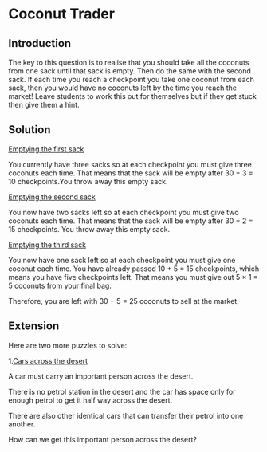 # Coconut Trader

## Introduction  

The key to this question is to realise that you should take all the coconuts from one sack until that sack is empty. Then do the same with the second sack. If each time you reach a checkpoint you take one coconut from each sack, then you would have no coconuts left by the time you reach the market! Leave students to work this out for themselves but if they get stuck then give them a hint.



## Solution  

<ins>Emptying the first sack<ins>

You currently have three sacks so at each checkpoint you must give three coconuts each time. That means that the sack will be empty after 30 ÷ 3 = 10 checkpoints.You throw away this empty sack.  

<ins>Emptying the second sack<ins>

You now have two sacks left so at each checkpoint you must give two coconuts each time. That means that the sack will be empty after 30 ÷ 2 = 15 checkpoints. You throw away this empty sack.  

<ins>Emptying the third sack<ins>  

You now have one sack left so at each checkpoint you must give one coconut each time. You have already passed 10 + 5 = 15 checkpoints, which means you have five checkpoints left. That means you must give
out 5 × 1 = 5 coconuts from your final bag.  

Therefore, you are left with 30 − 5 = 25 coconuts to sell at the market.


## Extension  

Here are two more puzzles to solve:  

1.<ins>Cars across the desert<ins>

A car must carry an important person across the desert.   

There is no petrol station in the desert and the car has space only for enough petrol to get it half way across the desert.  

There are also other identical cars that can transfer their petrol into one another.  

How can we get this important person across the desert?



